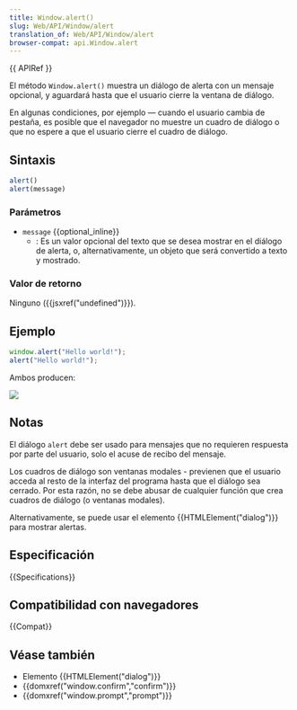 ```yaml
---
title: Window.alert()
slug: Web/API/Window/alert
translation_of: Web/API/Window/alert
browser-compat: api.Window.alert
---
```

{{ APIRef }}

El método `Window.alert()` muestra un diálogo de alerta con un mensaje opcional,
y aguardará hasta que el usuario cierre la ventana de diálogo.

En algunas condiciones, por ejemplo — cuando el usuario cambia de pestaña,
es posible que el navegador no muestre un cuadro de diálogo o que no espere
a que el usuario cierre el cuadro de diálogo.

## Sintaxis

```js
alert()
alert(message)
```

### Parámetros

- `message` {{optional_inline}}
  - : Es un valor opcional del texto que se desea mostrar en el diálogo de alerta,
    o, alternativamente, un objeto que será convertido a texto y mostrado.

### Valor de retorno

Ninguno ({{jsxref("undefined")}}).

## Ejemplo

```js
window.alert("Hello world!");
alert("Hello world!");
```

Ambos producen:

![](alerthelloworld.png)

## Notas

El diálogo `alert` debe ser usado para mensajes que no requieren respuesta por
parte del usuario, solo el acuse de recibo del mensaje.

Los cuadros de diálogo son ventanas modales - previenen que el usuario acceda
al resto de la interfaz del programa hasta que el diálogo sea cerrado.
Por esta razón, no se debe abusar de cualquier función que crea
cuadros de diálogo (o ventanas modales).

Alternativamente,
se puede usar el elemento {{HTMLElement("dialog")}} para mostrar alertas.

## Especificación

{{Specifications}}

## Compatibilidad con navegadores

{{Compat}}

## Véase también

- Elemento {{HTMLElement("dialog")}}
- {{domxref("window.confirm","confirm")}}
- {{domxref("window.prompt","prompt")}}
